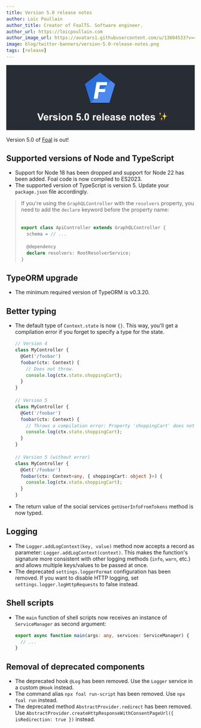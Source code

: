 ```yaml
---
title: Version 5.0 release notes
author: Loïc Poullain
author_title: Creator of FoalTS. Software engineer.
author_url: https://loicpoullain.com
author_image_url: https://avatars1.githubusercontent.com/u/13604533?v=4
image: blog/twitter-banners/version-5.0-release-notes.png
tags: [release]
---
```


![Banner](./assets/version-5.0-is-here/banner.png)

Version 5.0 of [Foal](https://foalts.org/) is out!

<!--truncate-->

## Supported versions of Node and TypeScript

- Support for Node 18 has been dropped and support for Node 22 has been added. Foal code is now compiled to ES2023.
- The supported version of TypeScript is version 5. Update your `package.json` file accordingly.

> If you're using the `GraphQLController` with the `resolvers` property, you need to add the `declare` keyword before the property name:
> ```typescript
> 
> export class ApiController extends GraphQLController {
>   schema = // ...
>
>   @dependency
>   declare resolvers: RootResolverService;
> }
> ```

## TypeORM upgrade

- The minimum required version of TypeORM is v0.3.20.

## Better typing

- The default type of `Context.state` is now `{}`. This way, you'll get a compilation error if you forget to specify a type for the state.

    ```typescript
    // Version 4
    class MyController {
      @Get('/foobar')
      foobar(ctx: Context) {
        // Does not throw.
        console.log(ctx.state.shoppingCart);
      }
    }

    // Version 5
    class MyController {
      @Get('/foobar')
      foobar(ctx: Context) {
        // Throws a compilation error: Property 'shoppingCart' does not exist on type '{}'.ts(2339)
        console.log(ctx.state.shoppingCart);
      }
    }

    // Version 5 (without error)
    class MyController {
      @Get('/foobar')
      foobar(ctx: Context<any, { shoppingCart: object }>) {
        console.log(ctx.state.shoppingCart);
      }
    }

    ```

- The return value of the social services `getUserInfoFromTokens` method is now typed.

## Logging

- The `Logger.addLogContext(key, value)` method now accepts a record as parameter: `Logger.addLogContext(context)`. This makes the function's signature more consistent with other logging methods (`info`, `warn`, etc.) and allows multiple keys/values to be passed at once.
- The deprecated `settings.loggerFormat` configuration has been removed. If you want to disable HTTP logging, set `settings.logger.logHttpRequests` to false instead.

## Shell scripts

- The `main` function of shell scripts now receives an instance of `ServiceManager` as second argument:
    ```typescript
    export async function main(args: any, services: ServiceManager) {
      // ...
    }
    ```


## Removal of deprecated components

- The deprecated hook `@Log` has been removed. Use the `Logger` service in a custom `@Hook` instead.
- The command alias `npx foal run-script` has been removed. Use `npx foal run` instead.
- The deprecated method `AbstractProvider.redirect` has been removed. Use `AbstractProvider.createHttpResponseWithConsentPageUrl({ isRedirection: true })` instead.